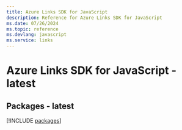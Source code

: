 ```yaml
---
title: Azure Links SDK for JavaScript
description: Reference for Azure Links SDK for JavaScript
ms.date: 07/26/2024
ms.topic: reference
ms.devlang: javascript
ms.service: links
---
```

# Azure Links SDK for JavaScript - latest
## Packages - latest
[!INCLUDE [packages](links-index.md)]